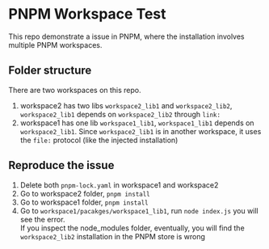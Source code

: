 # PNPM Workspace Test
This repo demonstrate a issue in PNPM, where the installation involves multiple PNPM workspaces. 

## Folder structure
There are two workspaces on this repo.<br>
1. workspace2 has two libs `workspace2_lib1` and `workspace2_lib2`,  `workspace2_lib1` depends on `workspace2_lib2` through `link:`
2. workspace1 has one lib `workspace1_lib1`, `workspace1_lib1` depends on `workspace2_lib1`. Since `workspace2_lib1` is in another workspace, it uses the `file:` protocol (like the injected installation)

## Reproduce the issue
1. Delete both `pnpm-lock.yaml` in workspace1 and workspace2
2. Go to workspace2 folder, `pnpm install`
3. Go to workspace1 folder, `pnpm install`
4. Go to `workspace1/pacakges/workspace1_lib1`, run `node index.js` you will see the error.<br>
If you inspect the node_modules folder, eventually, you will find the `workspace2_lib2` installation in the PNPM store is wrong
